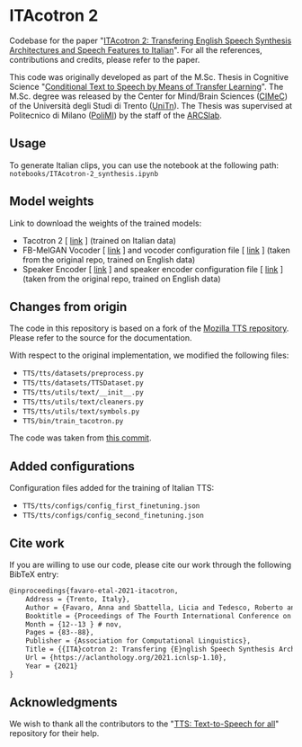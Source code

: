 # ITAcotron 2

Codebase for the paper "[ITAcotron 2: Transfering English Speech Synthesis Architectures and Speech Features to Italian](https://aclanthology.org/2021.icnlsp-1.10/)".
For all the references, contributions and credits, please refer to the paper.

This code was originally developed as part of the M.Sc. Thesis in Cognitive Science "[Conditional Text to Speech by Means of Transfer Learning](http://www5.unitn.it/Biblioteca/it/Web/RichiestaConsultazioneTesi/369577)".
The M.Sc. degree was released by the Center for Mind/Brain Sciences ([CIMeC](https://www.cimec.unitn.it)) of the Università degli Studi di Trento ([UniTn](https://www.unitn.it)).
The Thesis was supervised at Politecnico di Milano ([PoliMI](https://www.polimi.it)) by the staff of the [ARCSlab](https://arcslab.dei.polimi.it).

## Usage 

To generate Italian clips, you can use the notebook at the following path:\
`notebooks/ITAcotron-2_synthesis.ipynb`

## Model weights

Link to download the weights of the trained models:
- Tacotron 2 [ [link](https://polimi365-my.sharepoint.com/:u:/g/personal/10451445_polimi_it/EaVCldj6tN5FqrUxdIT3wx8BE4wM5m6juQotK6qAc5pDxw?e=O2hMpn) ] (trained on Italian data)
- FB-MelGAN Vocoder [ [link](https://polimi365-my.sharepoint.com/:u:/g/personal/10451445_polimi_it/EVPp9Olk8Y5PkxyN1URudC4Bxp8K6v6Ct1_05uk54z0NfA?e=NLKLdd) ] and vocoder configuration file [ [link](https://polimi365-my.sharepoint.com/:u:/g/personal/10451445_polimi_it/EWcY4y3ZZYVDnWifqmjjbooBv4gMNSwRulG0rgwTIuq6Zw?e=rCoEXC) ] (taken from the original repo, trained on English data)
- Speaker Encoder [ [link](https://polimi365-my.sharepoint.com/:u:/g/personal/10451445_polimi_it/EcXCpALD4_FIiAYBu-MugoIBj2oIBhkBjT0jM5kD6XlBCg?e=ziwVIl) ] and speaker encoder configuration file [ [link](https://polimi365-my.sharepoint.com/:u:/g/personal/10451445_polimi_it/ESdU__SvK-RMpC8C72lLwswBPS9udG3zW4j__bifBs1rcw?e=Id23Rd) ] (taken from the original repo, trained on English data)

## Changes from origin

The code in this repository is based on a fork of the [Mozilla TTS repository](https://github.com/mozilla/TTS).
Please refer to the source for the documentation.

With respect to the original implementation, we modified the following files:
- `TTS/tts/datasets/preprocess.py`
- `TTS/tts/datasets/TTSDataset.py`
- `TTS/tts/utils/text/__init__.py`
- `TTS/tts/utils/text/cleaners.py`
- `TTS/tts/utils/text/symbols.py`
- `TTS/bin/train_tacotron.py`

The code was taken from [this commit](https://github.com/mozilla/TTS/tree/2136433).

## Added configurations 

Configuration files added for the training of Italian TTS: 
- `TTS/tts/configs/config_first_finetuning.json`
- `TTS/tts/configs/config_second_finetuning.json`

## Cite work

If you are willing to use our code, please cite our work through the following BibTeX entry:
```latex
@inproceedings{favaro-etal-2021-itacotron,
	Address = {Trento, Italy},
	Author = {Favaro, Anna and Sbattella, Licia and Tedesco, Roberto and Scotti, Vincenzo},
	Booktitle = {Proceedings of The Fourth International Conference on Natural Language and Speech Processing (ICNLSP 2021)},
	Month = {12--13 } # nov,
	Pages = {83--88},
	Publisher = {Association for Computational Linguistics},
	Title = {{ITA}cotron 2: Transfering {E}nglish Speech Synthesis Architectures and Speech Features to {I}talian},
	Url = {https://aclanthology.org/2021.icnlsp-1.10},
	Year = {2021}
}
``` 

## Acknowledgments

We wish to thank all the contributors to the "[TTS: Text-to-Speech for all](https://github.com/mozilla/TTS)" repository for their help. 
